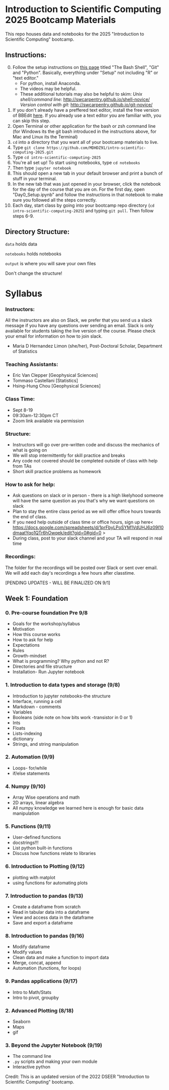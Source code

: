# Introduction to Scientific Computing 2025 Bootcamp Materials
This repo houses data and notebooks for the 2025 "Introduction to Scientific Computing" bootcamp.

## Instructions:
0) Follow the setup instructions on [this page](https://carpentries.github.io/workshop-template/#setup) titled "The Bash Shell", "Git" and "Python". 
Basically, everything under "Setup" not including "R" or "text editor." 
      - For python, install Anaconda.
      - The videos may be helpful. 
      - These additional tutorials may also be helpful to skim:
            _Unix shell/command line:_ http://swcarpentry.github.io/shell-novice/
            _Version control with git:_ http://swcarpentry.github.io/git-novice/
1) If you don't already have a preffered text editor, install the free version of BBEdit [here](https://www.barebones.com/products/bbedit/). If you already use a text editor you are familiar with, you can skip this step.
2) Open Terminal or other application for the bash or zsh command line (for Windows its the git bash introduced in the instructions above, for Mac and Linux its the Terminal)
3) `cd` into a directory that you want all of your bootcamp materials to live.
4) Type `git clone https://github.com/MDHDZ91/intro-scientific-computing-2025.git`
5) Type `cd intro-scientific-computing-2025`
6) You're all set up! To start using notebooks, type `cd notebooks` 
7) Then type `jupyter notebook` 
8) This should open a new tab in your default browser and print a bunch of stuff in your terminal.
9) In the new tab that was just opened in your browser, click the notebook for the day of the course that you are on. For the first day, open "Day0_Setup.ipynb" and follow the instructions in that notebook to make sure you followed all the steps correctly.
10) Each day, start class by going into your bootcamp repo directory (`cd intro-scientific-computing-2025`) and typing `git pull`. Then follow steps 6-9.

## Directory Structure:
`data` holds data

`notebooks` holds notebooks

`output` is where you will save your own files

Don't change the structure!


# Syllabus

### Instructors:
All the instructors are also on Slack, we prefer that you send us a slack message if you have any questions over sending an email. 
Slack is only available for students taking the live version of the course. Please check your email for information on how to join slack.

- Maria D Hernandez Limon (she/her), Post-Doctoral Scholar, Department of Statistics

### Teaching Assistants:
- Eric Van Clepper [Geophysical Sciences]
- Tommaso Castellani [Statistics]
- Hsing-Hung Chou [Geophysical Sciences]


### Class Time:
- Sept 8-19
- 09:30am-12:30pm CT 
- Zoom link available via permission

### Structure:
- Instructors will go over pre-written code and discuss the mechanics of what is going on
- We will stop intermittently for skill practice and breaks 
- Any code not covered should be completed outside of class with help from TAs
- Short skill practice problems as homework 

### How to ask for help:
- Ask questions on slack or in person - there is a high likelyhood someone will have the same question as you that's why we want questions on slack 
- Plan to stay the entire class period as we will offer office hours towards the end of class.
- If you need help outside of class time or office hours, sign up here< https://docs.google.com/spreadsheets/d/1prFbyLPoSYM1VdUHJ6z09l10dmaatYqo1QTr6hOwqek/edit?gid=0#gid=0 >
- During class, post to your slack channel and your TA will respond in real time

### Recordings:
The folder for the recordings will be posted over Slack or sent over email. 
We will add each day's recordings a few hours after classtime.


[PENDING UPDATES - WILL BE FINALIZED ON 9/1]


## Week 1: Foundation 
### 0. Pre-course foundation **Pre 9/8**
- Goals for the workshop/syllabus 
- Motivation
- How this course works
- How to ask for help
- Expectations
- Rules
- Growth-mindset  
- What is programming? Why python and not R?
- Directories and file structure
- Installation- Run Jupyter notebook

### 1. Introduction to data types and storage **(9/8)**
- Introduction to jupyter notebooks-the structure 
- Interface, running a cell
- Markdown - comments
- Variables
- Booleans (side note on how bits work -transistor in 0 or 1)
- Ints 
- Floats
- Lists-indexing 
- dictionary
- Strings, and string manipulation


### 2. Automation (9/9)
- Loops- for/while
- if/else statements 

### 4. Numpy (9/10)
- Array Wise operations and math
- 2D arrays, linear algebra
- All numpy knowledge we learned here is enough for basic data manipulation

### 5. Functions (9/11)
- User-defined functions
- docstrings!!!
- List python built-in functions
- Discuss how functions relate to libraries

### 6. Introduction to Plotting (9/12)
- plotting with matplot
- using functions for automating plots

### 7. Introduction to pandas (9/13)
- Create a dataframe from scratch
- Read in tabular data into a dataframe
- View and access data in the dataframe
- Save and export a dataframe

### 8. Introduction to pandas (9/16)
- Modify dataframe
- Modify values
- Clean data and make a function to import data
- Merge, concat, append
- Automation (functions, for loops)


### 9. Pandas applications (9/17)
- Intro to Math/Stats  
- Intro to pivot, groupby
 
### 2. Advanced Plotting (8/18)
- Seaborn
- Maps
- gif 

### 3. Beyond the Jupyter Notebook  (9/19)
- The command line
- `.py` scripts and making your own module
- Interactive python

Credit:
This is an updated version of the 2022 DSEER "Introduction to Scientific Computing" bootcamp.

